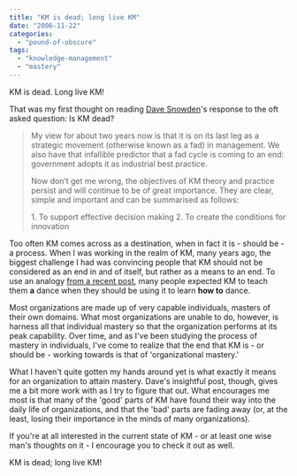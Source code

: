 ```yaml
---
title: "KM is dead; long live KM"
date: "2006-11-22"
categories: 
  - "pound-of-obscure"
tags: 
  - "knowledge-management"
  - "mastery"
---
```


KM is dead. Long live KM!

That was my first thought on reading [Dave Snowden](http://www.cognitive-edge.com/files/David-Snowden.pdf "David-Snowden (pdf)")'s response to the oft asked question: Is KM dead?

> My view for about two years now is that it is on its last leg as a strategic movement (otherwise known as a fad) in management. We also have that infallible predictor that a fad cycle is coming to an end: government adopts it as industrial best practice.
> 
> Now don’t get me wrong, the objectives of KM theory and practice persist and will continue to be of great importance. They are clear, simple and important and can be summarised as follows:
> 
> 1\. To support effective decision making 2. To create the conditions for innovation

Too often KM comes across as a destination, when in fact it is - should be - a process. When I was working in the realm of KM, many years ago, the biggest challenge I had was convincing people that KM should not be considered as an end in and of itself, but rather as a means to an end. To use an analogy [from a recent post](http://nsl.gbrettmiller.com/2006/mastery-on-the-dance-floor-%c2%bb-hobby-turned-world-record "No Straight Lines - Mastery on the dance floor"), many people expected KM to teach them **a** dance when they should be using it to learn **how to** dance.

Most organizations are made up of very capable individuals, masters of their own domains. What most organizations are unable to do, however, is harness all that individual mastery so that the organization performs at its peak capability. Over time, and as I've been studying the process of mastery in individuals, I've come to realize that the end that KM is - or should be - working towards is that of 'organizational mastery.'

What I haven't quite gotten my hands around yet is what exactly it means for an organization to attain mastery. Dave's insightful post, though, gives me a bit more work with as I try to figure that out. What encourages me most is that many of the 'good' parts of KM have found their way into the daily life of organizations, and that the 'bad' parts are fading away (or, at the least, losing their importance in the minds of many organizations).

If you're at all interested in the current state of KM - or at least one wise man's thoughts on it - I encourage you to check it out as well.

KM is dead; long live KM!
